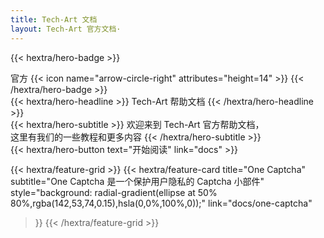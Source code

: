 ```yaml
---
title: Tech-Art 文档
layout: Tech-Art 官方文档·
---
```


{{< hextra/hero-badge >}}
  <div class="hx-w-2 hx-h-2 hx-rounded-full hx-bg-primary-400"></div>
  <span>官方</span>
  {{< icon name="arrow-circle-right" attributes="height=14" >}}
{{< /hextra/hero-badge >}}

<div class="hx-mt-6 hx-mb-6">
{{< hextra/hero-headline >}}
  Tech-Art 帮助文档
{{< /hextra/hero-headline >}}
</div>

<div class="hx-mb-12">
{{< hextra/hero-subtitle >}}
  欢迎来到 Tech-Art 官方帮助文档，&nbsp;<br class="sm:hx-block hx-hidden" />这里有我们的一些教程和更多内容
{{< /hextra/hero-subtitle >}}
</div>

<div class="hx-mb-6">
{{< hextra/hero-button text="开始阅读" link="docs" >}}
</div>

<div class="hx-mt-6"></div>

{{< hextra/feature-grid >}}
  {{< hextra/feature-card
    title="One Captcha"
    subtitle="One Captcha 是一个保护用户隐私的 Captcha 小部件"
    style="background: radial-gradient(ellipse at 50% 80%,rgba(142,53,74,0.15),hsla(0,0%,100%,0));"
    link="docs/one-captcha"
  >}}
{{< /hextra/feature-grid >}}
